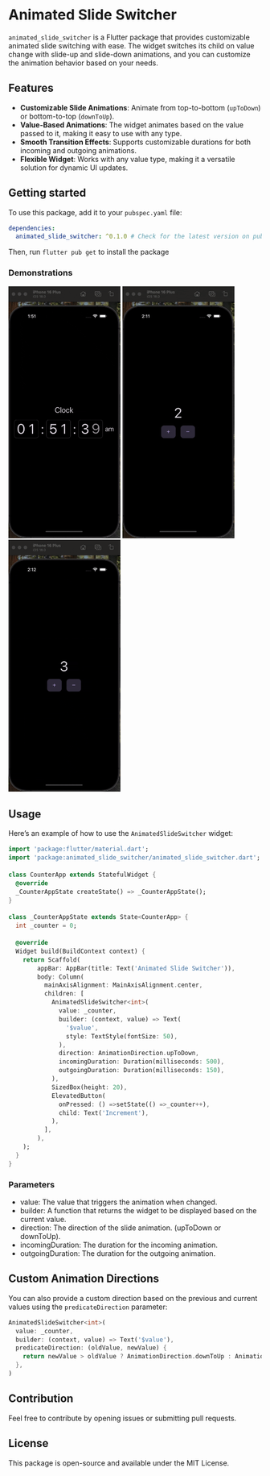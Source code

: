 # Animated Slide Switcher

`animated_slide_switcher` is a Flutter package that provides customizable animated slide switching with ease. The widget switches its child on value change with slide-up and slide-down animations, and you can customize the animation behavior based on your needs.

## Features

- **Customizable Slide Animations**: Animate from top-to-bottom (`upToDown`) or bottom-to-top (`downToUp`).
- **Value-Based Animations**: The widget animates based on the value passed to it, making it easy to use with any type.
- **Smooth Transition Effects**: Supports customizable durations for both incoming and outgoing animations.
- **Flexible Widget**: Works with any value type, making it a versatile solution for dynamic UI updates.

## Getting started

To use this package, add it to your `pubspec.yaml` file:

```yaml
dependencies:
  animated_slide_switcher: ^0.1.0 # Check for the latest version on pub.dev
```

Then, run `flutter pub get` to install the package

### Demonstrations

<img src="https://github.com/marj-international/animated_slide_switcher/blob/main/assets/clock.gif?raw=true" height="500" alt= 'clock'/>
<img src="https://github.com/marj-international/animated_slide_switcher/blob/main/assets/counter.gif?raw=true" height="500" alt = 'counter'/>
<img src="https://github.com/marj-international/animated_slide_switcher/blob/main/assets/counter_slow.gif?raw=true" height="500" alt = 'counter_slow'/>

## Usage

Here’s an example of how to use the `AnimatedSlideSwitcher` widget:

```dart
import 'package:flutter/material.dart';
import 'package:animated_slide_switcher/animated_slide_switcher.dart';

class CounterApp extends StatefulWidget {
  @override
  _CounterAppState createState() => _CounterAppState();
}

class _CounterAppState extends State<CounterApp> {
  int _counter = 0;

  @override
  Widget build(BuildContext context) {
    return Scaffold(
        appBar: AppBar(title: Text('Animated Slide Switcher')),
        body: Column(
          mainAxisAlignment: MainAxisAlignment.center,
          children: [
            AnimatedSlideSwitcher<int>(
              value: _counter,
              builder: (context, value) => Text(
                '$value',
                style: TextStyle(fontSize: 50),
              ),
              direction: AnimationDirection.upToDown,
              incomingDuration: Duration(milliseconds: 500),
              outgoingDuration: Duration(milliseconds: 150),
            ),
            SizedBox(height: 20),
            ElevatedButton(
              onPressed: () =>setState(() =>_counter++),
              child: Text('Increment'),
            ),
          ],
        ),
    );
  }
}
```

### Parameters

- value: The value that triggers the animation when changed.
- builder: A function that returns the widget to be displayed based on the current value.
- direction: The direction of the slide animation. (upToDown or downToUp).
- incomingDuration: The duration for the incoming animation.
- outgoingDuration: The duration for the outgoing animation.

## Custom Animation Directions

You can also provide a custom direction based on the previous and current values using the `predicateDirection` parameter:

```dart
AnimatedSlideSwitcher<int>(
  value: _counter,
  builder: (context, value) => Text('$value'),
  predicateDirection: (oldValue, newValue) {
    return newValue > oldValue ? AnimationDirection.downToUp : AnimationDirection.upToDown;
  },
)
```

## Contribution

Feel free to contribute by opening issues or submitting pull requests.

## License

This package is open-source and available under the MIT License.
